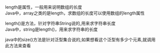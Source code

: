 length是属性，一般用来说明数组的长度      
Java中，array之类的是length，求数组的长度可以使用数组的length属性         

length()是方法，针对字符串String说的,用来求字符串长度        
Java中，string是length()，用来求字符串的长度    

java中的size()方法是针对泛型集合说的,如果想看这个泛型有多少个元素,就调用此方法来查看    

